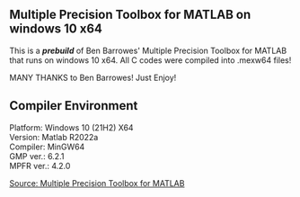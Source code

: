 ## Multiple Precision Toolbox for MATLAB on windows 10 x64

This is a ***prebuild*** of Ben Barrowes' Multiple Precision Toolbox for MATLAB that runs on windows 10 x64. All C codes were compiled into .mexw64 files!  

MANY THANKS to Ben Barrowes! Just Enjoy!

## Compiler Environment
Platform: Windows 10 (21H2) X64  
Version: Matlab R2022a  
Compiler: MinGW64  
GMP ver.: 6.2.1  
MPFR ver.: 4.2.0  

[Source: Multiple Precision Toolbox for MATLAB](https://ww2.mathworks.cn/matlabcentral/fileexchange/6446-multiple-precision-toolbox-for-matlab)
